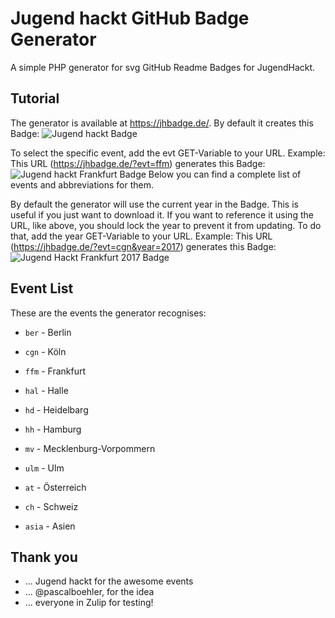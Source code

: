 # Jugend hackt GitHub Badge Generator
A simple PHP generator for svg GitHub Readme Badges for JugendHackt.

## Tutorial
The generator is available at https://jhbadge.de/.
By default it creates this Badge: ![Jugend hackt Badge](https://jhbadge.de/)

To select the specific event, add the evt GET-Variable to your URL.
Example: This URL (https://jhbadge.de/?evt=ffm) generates this Badge: ![Jugend hackt Frankfurt Badge](https://jhbadge.de/?evt=ffm)
Below you can find a complete list of events and abbreviations for them.

By default the generator will use the current year in the Badge. This is useful if you just want to download it.
If you want to reference it using the URL, like above, you should lock the year to prevent it from updating.
To do that, add the year GET-Variable to your URL.
Example: This URL (https://jhbadge.de/?evt=cgn&year=2017) generates this Badge: ![Jugend Hackt Frankfurt 2017 Badge](https://jhbadge.de/?evt=cgn&year=2017)

## Event List
These are the events the generator recognises:
* `ber` - Berlin
* `cgn` - Köln
* `ffm` - Frankfurt
* `hal` - Halle
* `hd` - Heidelbarg
* `hh` - Hamburg
* `mv` - Mecklenburg-Vorpommern
* `ulm` - Ulm

* `at` - Österreich
* `ch` - Schweiz
* `asia` - Asien

## Thank you
* ... Jugend hackt for the awesome events 
* ... @pascalboehler, for the idea
* ... everyone in Zulip for testing!
